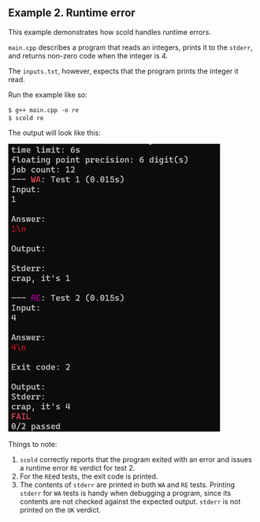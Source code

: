## Example 2. Runtime error

This example demonstrates how scold handles runtime errors.

`main.cpp` describes a program that reads an integers, prints it to the `stderr`, and returns non-zero code when the integer is 4.

The `inputs.txt`, however, expects that the program prints the integer it read.

Run the example like so:
```
$ g++ main.cpp -o re
$ scold re
```

The output will look like this:

![scold's output for example 2](output.png)

Things to note:
1. `scold` correctly reports that the program exited with an error and issues a runtime error `RE` verdict for test 2.
2. For the `RE`ed tests, the exit code is printed.
3. The contents of `stderr` are printed in both `WA` and `RE` tests. Printing `stderr` for `WA` tests is handy when debugging a program, since its contents are not checked against the expected output. `stderr` is not printed on the `OK` verdict.

